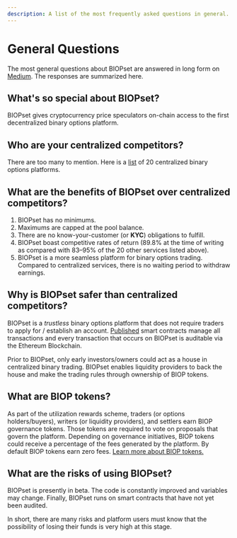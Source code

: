 ```yaml
---
description: A list of the most frequently asked questions in general.
---
```


# General Questions

The most general questions about BIOPset are answered in long form on [Medium](https://medium.com/biopset/biopbet-101-1647801107c4). The responses are summarized here.

## What's so special about BIOPset?

BIOPset gives cryptocurrency price speculators on-chain access to the first decentralized binary options platform.

## Who are your centralized competitors?

There are too many to mention. Here is a [list](https://evokefinance.com/best-binary-options-brokers/) of 20 centralized binary options platforms.

## What are the benefits of BIOPset over centralized competitors?

1. BIOPset has no minimums. 
2. Maximums are capped at the pool balance. 
3. There are no know-your-customer \(or **KYC**\) obligations to fulfill. 
4. BIOPset boast competitive  rates of return \(89.8% at the time of writing as compared with 83–95% of the 20 other services listed above\).
5. BIOPset is a more seamless platform for binary options trading. Compared to centralized services, there is no waiting period to withdraw earnings.

## Why is BIOPset safer than centralized competitors?

BIOPset is a _trustless_ binary options platform that does not require traders to apply for / establish an account. [Published](https://github.com/shalaquiana/BIOPv1-Contracts/tree/main/contracts) smart contracts manage all transactions and every transaction that occurs on BIOPset is auditable via the Ethereum Blockchain.

Prior to BIOPset, only early investors/owners could act as a house in centralized binary trading. BIOPset enables liquidity providers to back the house and make the trading rules through ownership of BIOP tokens.

## What are BIOP tokens?

As part of the utilization rewards scheme, traders \(or options holders/buyers\), writers \(or liquidity providers\), and settlers earn BIOP governance tokens. Those tokens are required to vote on proposals that govern the platform. Depending on governance initiatives, BIOP tokens could receive a percentage of the fees generated by the platform. By default BIOP tokens earn zero fees. [Learn more about BIOP tokens.](https://medium.com/biopset/whats-up-with-that-biop-token-554773eec46b)

## What are the risks of using BIOPset?

BIOPset is presently in beta. The code is constantly improved and variables may change. Finally, BIOPset runs on smart contracts that have not yet been audited.

In short, there are many risks and platform users must know that the possibility of losing their funds is very high at this stage.


